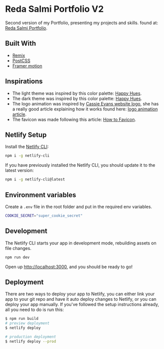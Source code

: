 # Reda Salmi Portfolio V2

Second version of my Portfolio, presenting my projects and skills. found at:
[Reda Salmi Portfolio](https://redasalmi.netlify.app).

## Built With

- [Remix](https://remix.run/)
- [PostCSS](https://postcss.org/)
- [Framer motion](https://www.framer.com/motion/)

## Inspirations

- The light theme was inspired by this color palette:
  [Happy Hues](https://www.happyhues.co/palettes/6).
- The dark theme was inspired by this color palette:
  [Happy Hues](https://www.happyhues.co/palettes/4).
- The logo animation was inspired by
  [Cassie Evans website logo](https://www.cassie.codes/), she has a really good
  article explaining how it works found here:
  [logo animation article](https://www.cassie.codes/posts/creating-my-logo-animation/).
- The favicon was made following this article:
  [How to Favicon](https://evilmartians.com/chronicles/how-to-favicon-in-2021-six-files-that-fit-most-needs).

## Netlify Setup

Install the [Netlify CLI](https://www.netlify.com/products/dev/):

```sh
npm i -g netlify-cli
```

If you have previously installed the Netlify CLI, you should update it to the
latest version:

```sh
npm i -g netlify-cli@latest
```

## Environment variables

Create a `.env` file in the root folder and put in the required env variables.

```sh
COOKIE_SECRET="super_cookie_secret"
```

## Development

The Netlify CLI starts your app in development mode, rebuilding assets on file
changes.

```sh
npm run dev
```

Open up [http://localhost:3000](http://localhost:3000), and you should be ready
to go!

## Deployment

There are two ways to deploy your app to Netlify, you can either link your app
to your git repo and have it auto deploy changes to Netlify, or you can deploy
your app manually. If you've followed the setup instructions already, all you
need to do is run this:

```sh
$ npm run build
# preview deployment
$ netlify deploy

# production deployment
$ netlify deploy --prod
```
